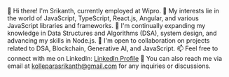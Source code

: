 👋 Hi there! I'm Srikanth, currently employed at Wipro.
🔭 My interests lie in the world of JavaScript, TypeScript, React.js, Angular, and various JavaScript libraries and frameworks.
🤔 I'm continually expanding my knowledge in Data Structures and Algorithms (DSA), system design, and advancing my skills in Node.js.
👯 I'm open to collaboration on projects related to DSA, Blockchain, Generative AI, and JavaScript.
📫 Feel free to connect with me on LinkedIn: [LinkedIn Profile](https://www.linkedin.com/in/srikanth-kollepara/)
📧 You can also reach me via email at kolleparasrikanth@gmail.com for any inquiries or discussions.



<!--
**srikanth141199/Srikanth141199** is a ✨ _special_ ✨ repository because its `README.md` (this file) appears on your GitHub profile.

Here are some ideas to get you started:

- 🔭 I’m currently working on ...
- 🌱 I’m currently learning ...
- 👯 I’m looking to collaborate on ...
- 🤔 I’m looking for help with ...
- 💬 Ask me about ...
- 📫 How to reach me: ...
- 😄 Pronouns: ...
- ⚡ Fun fact: ...
-->

